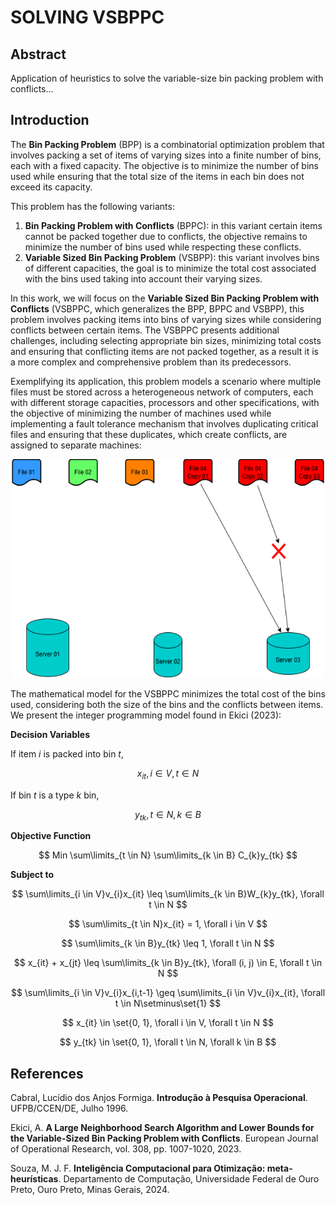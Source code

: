 <h1>SOLVING VSBPPC</h1>

## Abstract

Application of heuristics to solve the variable-size bin packing problem with conflicts...

## Introduction

The **Bin Packing Problem** (BPP) is a combinatorial optimization problem that involves packing a set of items of varying sizes into a finite number of bins, each with a fixed capacity. The objective is to minimize the number of bins used while ensuring that the total size of the items in each bin does not exceed its capacity.

This problem has the following variants:

1. **Bin Packing Problem with Conflicts** (BPPC): in this variant certain items cannot be packed together due to conflicts, the objective remains to minimize the number of bins used while respecting these conflicts.
2. **Variable Sized Bin Packing Problem** (VSBPP): this variant involves bins of different capacities, the goal is to minimize the total cost associated with the bins used taking into account their varying sizes.

In this work, we will focus on the **Variable Sized Bin Packing Problem with Conflicts** (VSBPPC, which generalizes the BPP, BPPC and VSBPP), this problem involves packing items into bins of varying sizes while considering conflicts between certain items. The VSBPPC presents additional challenges, including selecting appropriate bin sizes, minimizing total costs and ensuring that conflicting items are not packed together, as a result it is a more complex and comprehensive problem than its predecessors.

Exemplifying its application, this problem models a scenario where multiple files must be stored across a heterogeneous network of computers, each with different storage capacities, processors and other specifications, with the objective of minimizing the number of machines used while implementing a fault tolerance mechanism that involves duplicating critical files and ensuring that these duplicates, which create conflicts, are assigned to separate machines:

<p align="center"> 
    <img src="https://github.com/filipemedeiross/solving_vsbppc/blob/main/examples/vsbppc_application.png?raw=true" width="500" height="350">
</p>

The mathematical model for the VSBPPC minimizes the total cost of the bins used, considering both the size of the bins and the conflicts between items. We present the integer programming model found in Ekici (2023):

**Decision Variables**

If item $i$ is packed into bin $t$,

$$
x_{it},   i \in V, t \in N
$$

If bin $t$ is a type $k$ bin,

$$
y_{tk},   t \in N, k \in B
$$

**Objective Function**

$$
Min \sum\limits_{t \in N} \sum\limits_{k \in B} C_{k}y_{tk}
$$

**Subject to**

$$
\sum\limits_{i \in V}v_{i}x_{it} \leq \sum\limits_{k \in B}W_{k}y_{tk},   \forall t \in N
$$

$$
\sum\limits_{t \in N}x_{it} = 1,   \forall i \in V
$$

$$
\sum\limits_{k \in B}y_{tk} \leq 1,   \forall t \in N
$$

$$
x_{it} + x_{jt} \leq \sum\limits_{k \in B}y_{tk},   \forall (i, j) \in E, \forall t \in N
$$

$$
\sum\limits_{i \in V}v_{i}x_{i,t-1} \geq \sum\limits_{i \in V}v_{i}x_{it},   \forall t \in N\setminus\set{1}
$$

$$
x_{it} \in \set{0, 1}, \forall i \in V, \forall t \in N
$$

$$
y_{tk} \in \set{0, 1}, \forall t \in N, \forall k \in B
$$

## References

Cabral, Lucídio dos Anjos Formiga. **Introdução à Pesquisa Operacional**. UFPB/CCEN/DE, Julho 1996.

Ekici, A. **A Large Neighborhood Search Algorithm and Lower Bounds for the Variable-Sized Bin Packing Problem with Conflicts**. European Journal of Operational Research, vol. 308, pp. 1007-1020, 2023.

Souza, M. J. F. **Inteligência Computacional para Otimização: meta-heurísticas**. Departamento de Computação, Universidade Federal de Ouro Preto, Ouro Preto, Minas Gerais, 2024.
